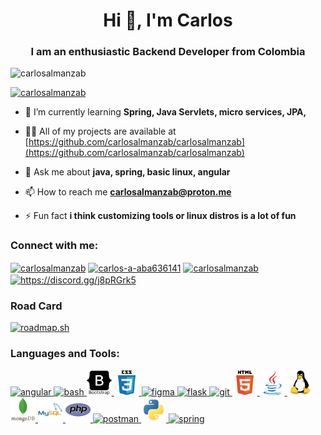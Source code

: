 <h1 align="center">Hi 👋, I'm Carlos</h1>
<h3 align="center">I am an enthusiastic Backend Developer from Colombia</h3>

<p align="left"> <img src="https://komarev.com/ghpvc/?username=carlosalmanzab&label=Profile%20views&color=0e75b6&style=flat-square" alt="carlosalmanzab" /> </p>

<p align="left"> <a href="https://twitter.com/carlosalmanzab" target="blank"><img src="https://img.shields.io/twitter/follow/carlosalmanzab?logo=twitter&style=for-the-badge" alt="carlosalmanzab" /></a> </p>

- 🌱 I’m currently learning **Spring, Java Servlets, micro services, JPA,**

- 👨‍💻 All of my projects are available at [https://github.com/carlosalmanzab/carlosalmanzab](https://github.com/carlosalmanzab/carlosalmanzab)

- 💬 Ask me about **java, spring, basic linux, angular**

- 📫 How to reach me **carlosalmanzab@proton.me**

- ⚡ Fun fact **i think customizing tools or linux distros is a lot of fun**

<h3 align="left">Connect with me:</h3>
<p align="left">
<a href="https://twitter.com/carlosalmanzab" target="blank"><img align="center" src="https://raw.githubusercontent.com/rahuldkjain/github-profile-readme-generator/master/src/images/icons/Social/twitter.svg" alt="carlosalmanzab" height="30" width="40" /></a>
<a href="https://linkedin.com/in/carlos-a-aba636141" target="blank"><img align="center" src="https://raw.githubusercontent.com/rahuldkjain/github-profile-readme-generator/master/src/images/icons/Social/linked-in-alt.svg" alt="carlos-a-aba636141" height="30" width="40" /></a>
<a href="https://instagram.com/carlosalmanzab" target="blank"><img align="center" src="https://raw.githubusercontent.com/rahuldkjain/github-profile-readme-generator/master/src/images/icons/Social/instagram.svg" alt="carlosalmanzab" height="30" width="40" /></a>
<a href="https://discord.gg/https://discord.gg/j8pRGrk5" target="blank"><img align="center" src="https://raw.githubusercontent.com/rahuldkjain/github-profile-readme-generator/master/src/images/icons/Social/discord.svg" alt="https://discord.gg/j8pRGrk5" height="30" width="40" /></a>
</p>
<h3>Road Card</h3>
<a href="https://roadmap.sh"><img src="https://api.roadmap.sh/v1-badge/wide/64e8fb7fb128dce3cb76e9c4?variant=dark&roadmaps=spring-boot%2Cangular%2Csql%2Cjava" alt="roadmap.sh"/></a>
<h3 align="left">Languages and Tools:</h3>
<p align="left"> <a href="https://angular.io" target="_blank" rel="noreferrer"> <img src="https://angular.io/assets/images/logos/angular/angular.svg" alt="angular" width="40" height="40"/> </a> <a href="https://www.gnu.org/software/bash/" target="_blank" rel="noreferrer"> <img src="https://www.vectorlogo.zone/logos/gnu_bash/gnu_bash-icon.svg" alt="bash" width="40" height="40"/> </a> <a href="https://getbootstrap.com" target="_blank" rel="noreferrer"> <img src="https://raw.githubusercontent.com/devicons/devicon/master/icons/bootstrap/bootstrap-plain-wordmark.svg" alt="bootstrap" width="40" height="40"/> </a> <a href="https://www.w3schools.com/css/" target="_blank" rel="noreferrer"> <img src="https://raw.githubusercontent.com/devicons/devicon/master/icons/css3/css3-original-wordmark.svg" alt="css3" width="40" height="40"/> </a> <a href="https://www.figma.com/" target="_blank" rel="noreferrer"> <img src="https://www.vectorlogo.zone/logos/figma/figma-icon.svg" alt="figma" width="40" height="40"/> </a> <a href="https://flask.palletsprojects.com/" target="_blank" rel="noreferrer"> <img src="https://www.vectorlogo.zone/logos/pocoo_flask/pocoo_flask-icon.svg" alt="flask" width="40" height="40"/> </a> <a href="https://git-scm.com/" target="_blank" rel="noreferrer"> <img src="https://www.vectorlogo.zone/logos/git-scm/git-scm-icon.svg" alt="git" width="40" height="40"/> </a> <a href="https://www.w3.org/html/" target="_blank" rel="noreferrer"> <img src="https://raw.githubusercontent.com/devicons/devicon/master/icons/html5/html5-original-wordmark.svg" alt="html5" width="40" height="40"/> </a> <a href="https://www.java.com" target="_blank" rel="noreferrer"> <img src="https://raw.githubusercontent.com/devicons/devicon/master/icons/java/java-original.svg" alt="java" width="40" height="40"/> </a> <a href="https://www.linux.org/" target="_blank" rel="noreferrer"> <img src="https://raw.githubusercontent.com/devicons/devicon/master/icons/linux/linux-original.svg" alt="linux" width="40" height="40"/> </a> <a href="https://www.mongodb.com/" target="_blank" rel="noreferrer"> <img src="https://raw.githubusercontent.com/devicons/devicon/master/icons/mongodb/mongodb-original-wordmark.svg" alt="mongodb" width="40" height="40"/> </a> <a href="https://www.mysql.com/" target="_blank" rel="noreferrer"> <img src="https://raw.githubusercontent.com/devicons/devicon/master/icons/mysql/mysql-original-wordmark.svg" alt="mysql" width="40" height="40"/> </a> <a href="https://www.php.net" target="_blank" rel="noreferrer"> <img src="https://raw.githubusercontent.com/devicons/devicon/master/icons/php/php-original.svg" alt="php" width="40" height="40"/> </a> <a href="https://postman.com" target="_blank" rel="noreferrer"> <img src="https://www.vectorlogo.zone/logos/getpostman/getpostman-icon.svg" alt="postman" width="40" height="40"/> </a> <a href="https://www.python.org" target="_blank" rel="noreferrer"> <img src="https://raw.githubusercontent.com/devicons/devicon/master/icons/python/python-original.svg" alt="python" width="40" height="40"/> </a> <a href="https://spring.io/" target="_blank" rel="noreferrer"> <img src="https://www.vectorlogo.zone/logos/springio/springio-icon.svg" alt="spring" width="40" height="40"/> </a> </p>
